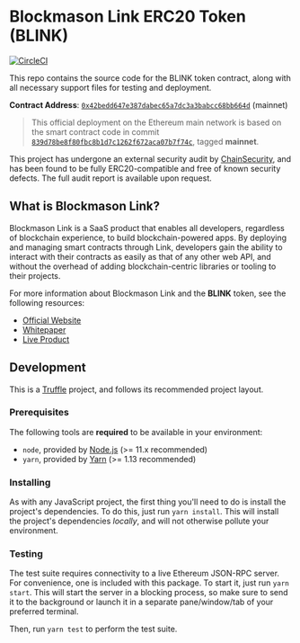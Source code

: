 # Blockmason Link ERC20 Token (BLINK)

[![CircleCI][4]][5]

This repo contains the source code for the BLINK token contract,
along with all necessary support files for testing and deployment.

**Contract Address**:  [`0x42bedd647e387dabec65a7dc3a3babcc68bb664d`][6] (mainnet)

> This official deployment on the Ethereum main network is based on
> the smart contract code in commit
> [`839d78be8f80fbc8b1d7c1262f672aca07b7f74c`][7], tagged **mainnet**.

This project has undergone an external security audit by
[ChainSecurity][10], and has been found to be fully ERC20-compatible
and free of known security defects. The full audit report is available
upon request.

## What is Blockmason Link?

Blockmason Link is a SaaS product that enables all developers,
regardless of blockchain experience, to build blockchain-powered apps.
By deploying and managing smart contracts through Link, developers gain
the ability to interact with their contracts as easily as that of any
other web API, and without the overhead of adding blockchain-centric
libraries or tooling to their projects.

For more information about Blockmason Link and the **BLINK** token, see the following resources:

 * [Official Website][9]
 * [Whitepaper][8]
 * [Live Product][11]

## Development

This is a [Truffle][3] project, and follows its recommended project
layout.

### Prerequisites

The following tools are **required** to be available in your
environment:

 * `node`, provided by [Node.js][1] (>= 11.x recommended)
 * `yarn`, provided by [Yarn][2] (>= 1.13 recommended)

### Installing

As with any JavaScript project, the first thing you'll need to do is
install the project's dependencies. To do this, just run
`yarn install`. This will install the project's dependencies
*locally*, and will not otherwise pollute your environment.

### Testing

The test suite requires connectivity to a live Ethereum JSON-RPC
server. For convenience, one is included with this package. To start
it, just run `yarn start`. This will start the server in a blocking
process, so make sure to send it to the background or launch it in a
separate pane/window/tab of your preferred terminal.

Then, run `yarn test` to perform the test suite.

[1]: https://nodejs.org/
[2]: https://yarnpkg.com/
[3]: https://truffleframework.com/
[4]: https://circleci.com/gh/blockmason/link-token.svg?style=svg&circle-token=e062b260cd72e3f6009e25109e7f313842a6921c
[5]: https://circleci.com/gh/blockmason/link-token
[6]: https://etherscan.io/token/0x42bedd647e387dabec65a7dc3a3babcc68bb664d
[7]: https://github.com/blockmason/link-token/blob/839d78be8f80fbc8b1d7c1262f672aca07b7f74c/contracts/BLINKToken.sol
[8]: https://blockmason.link/wp-content/uploads/2018/11/Blockmason_Link_Whitepaper.pdf
[9]: https://blockmason.link/
[10]: https://chainsecurity.com/
[11]: https://mason.link/
